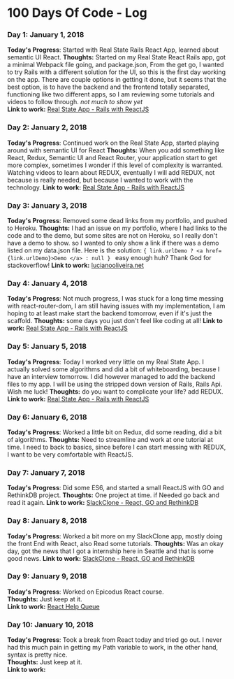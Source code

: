 # 100 Days Of Code - Log

### Day 1: January 1, 2018 
**Today's Progress**: Started with Real State Rails React App, learned about semantic UI React.
**Thoughts:** Started on my Real State React Rails app, got a minimal Webpack file going, and package.json, From the get go, I wanted to try Rails with a different solution for the UI, so this is the first day working on the app. There are couple options in getting it done, but it seems that the best option, is to have the backend and the frontend totally separated, functioning like two different apps, so I am reviewing some tutorials and videos to follow through.
_not much to show yet_   
**Link to work:**   [Real State App - Rails with ReactJS](https://github.com/lucky500/real-state-rails-react)



### Day 2: January 2, 2018 
**Today's Progress**: Continued work on the Real State App, started playing around with semantic UI for React
**Thoughts:** When you add something like React, Redux, Semantic UI and React Router, your application start to get more complex, sometimes I wonder if this level of complexity is warranted. Watching videos to learn about REDUX, eventually I will add REDUX, not because is really needed, but because I wanted to work with the technology.
**Link to work:**  [Real State App - Rails with ReactJS](https://github.com/lucky500/real-state-rails-react)



### Day 3: January 3, 2018
**Today's Progress**: Removed some dead links from my portfolio, and pushed to Heroku.
**Thoughts:** I had an issue on my portfolio, where I had links to the code and to the demo, but some sites are not on Heroku, so I really don't have a demo to show. so I wanted to only show a link if there was a demo listed on my data.json file. Here is the solution:
```{ link.urlDemo ? <a href={link.urlDemo}>Demo </a> : null } ```
easy enough huh? Thank God for stackoverflow!
**Link to work:**  [lucianooliveira.net](https://luciano-oliveira.herokuapp.com/)



### Day 4: January 4, 2018
**Today's Progress**: Not much progress, I was stuck for a long time messing with react-router-dom, I am still having issues with my implementation, I am hoping to at least make start the backend tomorrow, even if it's just the scaffold.
**Thoughts:** some days you just don't feel like coding at all!
**Link to work:**  [Real State App - Rails with ReactJS](https://github.com/lucky500/real-state-rails-react)


### Day 5: January 5, 2018
**Today's Progress**: Today I worked very little on my Real State App. I actually solved some algorithms and did a bit of whiteboarding, because I have an interview tomorrow. I did however managed to add the backend files to my app. I will be using the stripped down version of Rails, Rails Api. Wish me luck!
**Thoughts:** do you want to complicate your life? add REDUX.
**Link to work:**  [Real State App - Rails with ReactJS](https://github.com/lucky500/real-state-rails-react)


### Day 6: January 6, 2018
**Today's Progress**: Worked a little bit on Redux, did some reading, did a bit of algorithms.
**Thoughts:** Need to streamline and work at one tutorial at time. I need to back to basics, since before I can start messing with REDUX, I want to be very comfortable with ReactJS.



### Day 7: January 7, 2018
**Today's Progress**: Did some ES6, and started a small ReactJS with GO and RethinkDB project.
**Thoughts:** One project at time. if Needed go back and read it again.
**Link to work:**  [SlackClone - React, GO and RethinkDB](https://github.com/lucky500/slack-clone)


### Day 8: January 8, 2018
**Today's Progress**: Worked a bit more on my SlackClone app, mostly doing the front End with React, also Read some tutorials.
**Thoughts:** Was an okay day, got the news that I got a internship here in Seattle and that is some good news.
**Link to work:**  [SlackClone - React, GO and RethinkDB](https://github.com/lucky500/slack-clone)


### Day 9: January 9, 2018
**Today's Progress**: Worked on Epicodus React course.   
**Thoughts:** Just keep at it.   
**Link to work:**  [React Help Queue](https://github.com/lucky500/react-help-queue)   


### Day 10: January 10, 2018
**Today's Progress**: Took a break from React today and tried go out. I never had this much pain in getting my Path variable to work, in the other hand, syntax is pretty nice.   
**Thoughts:** Just keep at it.   
**Link to work:**    
